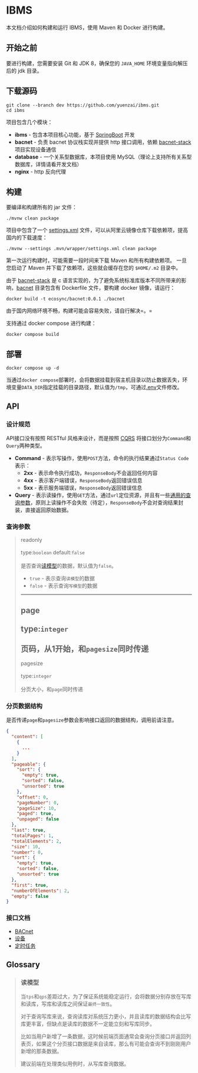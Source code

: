 # IBMS

本文档介绍如何构建和运行 IBMS，使用 Maven 和 Docker 进行构建。

## 开始之前

要进行构建，您需要安装 Git 和 JDK 8，确保您的 `JAVA_HOME` 环境变量指向解压后的 jdk 目录。

## 下载源码

```shell
git clone --branch dev https://github.com/yuenzai/ibms.git
cd ibms
```

项目包含几个模块：

* **ibms** - 包含本项目核心功能，基于 [SpringBoot] 开发
* **bacnet** - 负责 bacnet 协议栈实现并提供 http 接口调用，依赖 [bacnet-stack] 项目实现设备通信
* **database** - 一个关系型数据库，本项目使用 MySQL（理论上支持所有关系型数据库，详情请看开发文档）
* **nginx** - http 反向代理

## 构建

要编译和构建所有的 jar 文件：

```shell
./mvnw clean package
```

项目中包含了一个 [settings.xml](.mvn/wrapper/settings.xml) 文件，可以从阿里云镜像仓库下载依赖项，提高国内的下载速度：

```shell
./mvnw --settings .mvn/wrapper/settings.xml clean package
```

第一次运行构建时，可能需要一段时间来下载 Maven 和所有构建依赖项。 一旦您启动了 Maven 并下载了依赖项，这些就会缓存在您的 `$HOME/.m2` 目录中。

由于 [bacnet-stack] 是 c 语言实现的，为了避免系统标准库版本不同所带来的影响，[bacnet] 目录包含有 Dockerfile 文件，要构建 docker 镜像，请运行：

```shell
docker build -t ecosync/bacnet:0.0.1 ./bacnet
```

由于国内网络环境不畅，构建可能会容易失败，请自行解决=。=

支持通过 docker compose 进行构建：

```shell
docker compose build
```

## 部署

```shell
docker compose up -d
```

当通过`docker compose`部署时，会将数据挂载到宿主机目录以防止数据丢失，环境变量`DATA_DIR`指定挂载的目录路径，默认值为`/tmp`，可通过[.env](.env)文件修改。

## API

### 设计规范

API接口没有按照 RESTful 风格来设计，而是按照 [CQRS] 将接口划分为`Command`和`Query`两种类型。

- **Command** - 表示写操作，使用`POST`方法，命令的执行结果通过`Status Code`表示：
    - **2xx** - 表示命令执行成功，`ResponseBody`不会返回任何内容
    - **4xx** - 表示客户端错误，`ResponseBody`返回错误信息
    - **5xx** - 表示服务端错误，`ResponseBody`返回错误信息
- **Query** - 表示读操作，使用`GET`方法，通过`url`定位资源，并且有一些[通用的查询参数](#查询参数)，原则上读操作不会失败（待定），`ResponseBody`不会对查询结果封装，直接返回原始数据。

### 查询参数

> readonly<br><br>
> type:`boolean` default:`false`<br><br>
> 是否查询[读模型](#读模型)的数据，默认值为`false`。
> * `true` - 表示查询`读模型`的数据
> * `false` - 表示查询`写模型`的数据
> ---
> page<br><br>
> type:`integer`<br><br>
> 页码，从1开始，和`pagesize`同时传递
> ---
> pagesize<br><br>
> type:`integer`<br><br>
> 分页大小，和`page`同时传递

### 分页数据结构

是否传递`page`和`pagesize`参数会影响接口返回的数据结构，调用前请注意。

```json
{
  "content": [
    {
      ...
    }
  ],
  "pageable": {
    "sort": {
      "empty": true,
      "sorted": false,
      "unsorted": true
    },
    "offset": 0,
    "pageNumber": 0,
    "pageSize": 10,
    "paged": true,
    "unpaged": false
  },
  "last": true,
  "totalPages": 1,
  "totalElements": 2,
  "size": 10,
  "number": 0,
  "sort": {
    "empty": true,
    "sorted": false,
    "unsorted": true
  },
  "first": true,
  "numberOfElements": 2,
  "empty": false
}
```

### 接口文档
- [BACnet](bacnet/README.md)
- [设备](device/README.md)
- [定时任务](scheduling/README.md)

## Glossary

> ### 读模型
> 当`tps`和`qps`差距过大，为了保证系统能稳定运行，会将数据分别存放在写库和读库，写库和读库之间保证`最终一致性`。
>
> 对于查询写库来说，查询读库对系统压力更小，并且读库的数据结构会比写库更丰富，但缺点是读库的数据不一定能立刻和写库同步。
>
> 比如当用户新增了一条数据，这时候前端页面通常会查询分页接口并返回列表页，如果这个分页接口数据是来自读库，那么有可能会查询不到刚刚用户新增的那条数据。
>
> 建议前端在处理类似用例时，从写库查询数据。

[bacnet]: bacnet

[SpringBoot]: https://docs.spring.io/spring-boot/docs/2.7.18/reference/html/

[bacnet-stack]: https://github.com/yuenzai/bacnet-stack/tree/1.3.8

[CQRS]: https://learn.microsoft.com/zh-cn/azure/architecture/patterns/cqrs